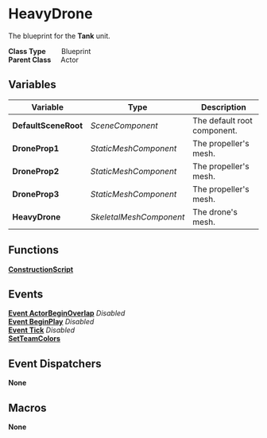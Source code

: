 # HeavyDrone
The blueprint for the **Tank** unit.

**Class Type**&nbsp; &nbsp; &nbsp; &nbsp; Blueprint  
**Parent Class** &nbsp; &nbsp; Actor  

## Variables
|Variable               |Type                   |Description                |
|-----------------------|-----------------------|---------------------------|
|**DefaultSceneRoot**   |*SceneComponent*       |The default root component.|
|**DroneProp1**         |*StaticMeshComponent*  |The propeller's mesh.      |
|**DroneProp2**         |*StaticMeshComponent*  |The propeller's mesh.      |
|**DroneProp3**         |*StaticMeshComponent*  |The propeller's mesh.      |
|**HeavyDrone**         |*SkeletalMeshComponent*|The drone's mesh.          |

## Functions
[**ConstructionScript**](../../Methods/ClientMethods/ConstructionScript_HeavyDrone.md)  

## Events
[**Event ActorBeginOverlap**]() *Disabled*  
[**Event BeginPlay**]() *Disabled*  
[**Event Tick**]() *Disabled*  
[**SetTeamColors**](../../Events/SetTeamColors.md)  


## Event Dispatchers
**None**

## Macros
**None**